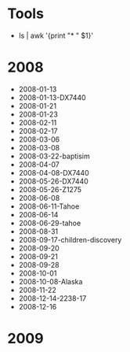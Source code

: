 # Tools
* ls | awk '{print "* " $1}'

# 2008
* 2008-01-13
* 2008-01-13-DX7440
* 2008-01-21
* 2008-01-23
* 2008-02-11
* 2008-02-17
* 2008-03-06
* 2008-03-08
* 2008-03-22-baptisim
* 2008-04-07
* 2008-04-08-DX7440
* 2008-05-26-DX7440
* 2008-05-26-Z1275
* 2008-06-08
* 2008-06-11-Tahoe
* 2008-06-14
* 2008-06-29-tahoe
* 2008-08-31
* 2008-09-17-children-discovery
* 2008-09-20
* 2008-09-21
* 2008-09-28
* 2008-10-01
* 2008-10-08-Alaska
* 2008-11-22
* 2008-12-14-2238-17
* 2008-12-16

# 2009
